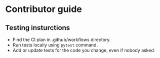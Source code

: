 # Contributor guide

## Testing insturctions
- Find the CI plan in .github/workflows directory.
- Run tests locally using `pytest` command.
- Add or update tests for the code you change, even if nobody asked.
